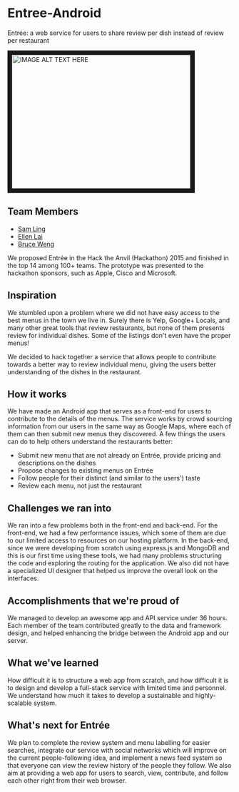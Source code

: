 # Entree-Android
Entrée: a web service for users to share review per dish instead of review per restaurant

<a href="http://www.youtube.com/watch?feature=player_embedded&v=xrwoEwb6RDg" target="_blank"><img src="http://img.youtube.com/vi/xrwoEwb6RDg/0.jpg" alt="IMAGE ALT TEXT HERE" width="400" height="300" border="10" /></a>

## Team Members

- [Sam Ling](https://github.com/thling)
- [Ellen Lai](https://github.com/yiyulai)
- [Bruce Weng](https://github.com/BruceWeng)

We proposed Entrée in the Hack the Anvil (Hackathon) 2015 and finished in the top 14 among 100+ teams. The prototype was presented to the hackathon sponsors, such as Apple, Cisco and Microsoft.


## Inspiration

We stumbled upon a problem where we did not have easy access to the best menus in the town we live in. Surely there is Yelp, Google+ Locals, and many other great tools that review restaurants, but none of them presents review for individual dishes. Some of the listings don't even have the proper menus!

We decided to hack together a service that allows people to contribute towards a better way to review individual menu, giving the users better understanding of the dishes in the restaurant.

## How it works

We have made an Android app that serves as a front-end for users to contribute to the details of the menus. The service works by crowd sourcing information from our users in the same way as Google Maps, where each of them can then submit new menus they discovered. A few things the users can do to help others understand the restaurants better:

- Submit new menu that are not already on Entrée, provide pricing and descriptions on the dishes
- Propose changes to existing menus on Entrée
- Follow people for their distinct (and similar to the users') taste
- Review each menu, not just the restaurant

## Challenges we ran into

We ran into a few problems both in the front-end and back-end. For the front-end, we had a few performance issues, which some of them are due to our limited access to resources on our hosting platform. In the back-end, since we were developing from scratch using express.js and MongoDB and this is our first time using these tools, we had many problems structuring the code and exploring the routing for the application. We also did not have a specialized UI designer that helped us improve the overall look on the interfaces.

## Accomplishments that we're proud of

We managed to develop an awesome app and API service under 36 hours. Each member of the team contributed greatly to the data and framework design, and helped enhancing the bridge between the Android app and our server.

## What we've learned

How difficult it is to structure a web app from scratch, and how difficult it is to design and develop a full-stack service with limited time and personnel. We understand how much it takes to develop a sustainable and highly-scalable system.

## What's next for Entrée

We plan to complete the review system and menu labelling for easier searches, integrate our service with social networks which will improve on the current people-following idea, and implement a news feed system so that everyone can view the review history of the people they follow. We also aim at providing a web app for users to search, view, contribute, and follow each other right from their web browser.
